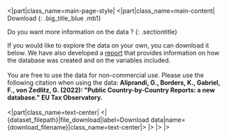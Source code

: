 [//]: # (Layout of download page)

[//]: # (Main content)
<|part|class_name=main-page-style|
<|part|class_name=main-content|
Download
{: .big_title_blue .mb1}

Do you want more information on the data ?
{: .sectiontitle}

If you would like to explore the data on your own, you can download it below. We have also developed a 
<a href="https://www.taxobservatory.eu/wp-content/uploads/2023/02/Public_CbCRs_dataset_documentation-2.pdf" target="_blank">report</a>
 that provides information on how the database was created and on the variables included.
<br/><br/>
You are free to use the data for non-commercial use. Please use the following citation when using the data: 
**Aliprandi, G., Borders, K., Gabriel, F., von Zedlitz, G. (2022): "Public Country-by-Country Reports: a new database." 
EU Tax Observatory.**
<br/><br/>
<|part|class_name=text-center|
<|{dataset_filepath}|file_download|label=Download data|name={download_filename}|class_name=text-center|>
|>
|>
|>